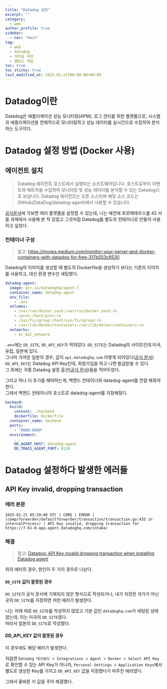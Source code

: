 ```yaml
---
title: "Datadog 설정"
excerpt: ""
category: 
  - web
author_profile: true
sidebar:
  - nav: "main" 
tag:
  - web
  - datadog
  - 이터널 리턴
  - 밸런스 게임
toc: true
toc_sticky: true
last_modified_at: 2025-01-21T00:00:00+09:00
---
```


# Datadog이란
Datadog은 애플리케이션 성능 모니터링(APM), 로그 관리를 위한 플랫폼으로, 시스템과 애플리케이션을 전체적으로 모니터링하고 성능 데이터를 실시간으로 수집하여 분석하는 도구이다.

# Datadog 설정 방법 (Docker 사용)
## 에이전트 설치
> Datadog 에이전트 호스트에서 실행되는 소프트웨어입니다. 호스트로부터 이벤트와 메트릭을 수집하여 모니터링 및 성능 데이터를 분석할 수 있는 Datadog으로 보냅니다. Datadog 에이전트는 오픈 소스이며 해당 소스 코드는 GitHub(DataDog/datadog-agent)에서 사용할 수 있습니다.

[공식문서](https://docs.datadoghq.com/ko/agent/?tab=Linux&site=us)에 가보면 여러 플랫폼을 설정할 수 있는데, 나는 예전에 프로메테우스를 42 서울 과제에서 사용해 본 적 있었고 그것처럼 Datadog를 별도의 컨테이너로 만들어 사용하고 싶었다.

### 컨테이너 구성
> 참고: <https://myops.medium.com/monitor-your-server-and-docker-containers-with-datadog-for-free-317b553c8530>

Datadog의 이미지를 생성할 때 별도의 Dockerfile을 생성하기 보다는 기존의 이미지를 사용하고, 대신 환경 변수만 세팅했다.

```yaml
datadog-agent:
  image: gcr.io/datadoghq/agent:7
  container_name: datadog-agent
  env_file:
    - .env
  volumes:
    - /var/run/docker.sock:/var/run/docker.sock:ro
    - /proc:/host/proc:ro
    - /sys/fs/cgroup:/host/sys/fs/cgroup:ro
    - /var/lib/docker/containers:/var/lib/docker/containers:ro
  networks:
    - er_bal_network
```

`.env`에는 `DD_SITE`, `DD_API_KEY`가 적혀있다.  `DD_SITE`는 Datadog의 사이트인데 미국, 유럽, 일본에 있다.  
그나마 가까운 일본의 경우, 값이 `ap1.datadoghq.com` 이렇게 되어있다([공식 문서](https://docs.datadoghq.com/ko/getting_started/site/)).  
`DD_API_KEY`는 Datadog API Key인데, 회원가입을 하고 나면 발급받을 수 있다.  
그 외에는 각종 Datadog 설정 옵션([공식 문서](https://docs.datadoghq.com/containers/docker/apm/?tab=linux#docker-apm-agent-environment-variables))들을 적어두었다.

그리고 하나 더 추가를 해야하는게, 백엔드 컨테이너와 datadog-agent를 연결 해줘야 한다.  
그래서 백엔드 컨테이너의 호스트로 datadog-agent를 지정해줬다.

```yaml
backend:
  build:
    context: ./backend
    dockerfile: Dockerfile
  container_name: backend
  ports:
    - "8080:8080"
  environment:
    ...
    DD_AGENT_HOST: datadog-agent
    DD_TRACE_AGENT_PORT: 8126
```

# Datadog 설정하다 발생한 에러들
## API Key invalid, dropping transaction
### 에러 본문
```
2025-01-21 05:39:00 UTC | CORE | ERROR | (comp/forwarder/defaultforwarder/transaction/transaction.go:433 in internalProcess) | API Key invalid, dropping transaction for https://7-61-0-app.agent.datadoghq.com/intake/
```

### 해결
> 참고: [Datadog: API Key invalid dropping transaction when installing Datadog agent
](https://stackoverflow.com/questions/74441381/datadog-api-key-invalid-dropping-transaction-when-installing-datadog-agent)

위의 에러의 경우, 원인이 두 가지 경우로 나뉜다.

#### `DD_SITE` 값이 잘못된 경우
`DD_SITE`가 공식 문서에 기재되지 않은 형식으로 작성되거나, 내가 지정한 국가가 아닌 곳의 `DD_SITE`를 지정하면 저런 에러가 발생한다.

나는 저때 따로 `DD_SITE`를 작성하지 않았고 기본 값인 `datadoghq.com`가 세팅된 상태였는데, 이는 미국의 `DD_SITE`였다.  
따라서 일본의 `DD_SITE`로 작성했다.

#### DD_API_KEY 값이 잘못된 경우
이 경우에도 해당 에러가 발생한다.

처음엔 `Datadog 대시보드 > Integrations > Agent > Docker > Select API Key`로 확인할 수 있는 API Key가 아니라, `Personal Settings > Application Keys`에서 별도로 생성한 Key를 가지고 `DD_API_KEY` 값을 지정했다가 마주친 에러였다.

그래서 올바른 키 값을 주어 해결했다.
